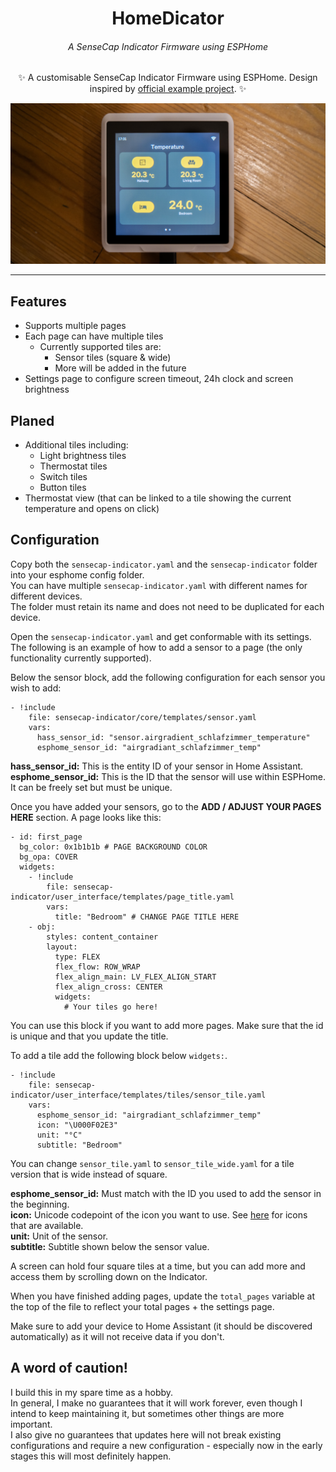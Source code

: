 <div align="center">
	
# HomeDicator
###### A SenseCap Indicator Firmware using ESPHome
	
✨ A customisable SenseCap Indicator Firmware using ESPHome. Design inspired by [official example project](https://github.com/Seeed-Solution/SenseCAP_Indicator_ESP32/tree/main/examples/indicator_ha). ✨
	
</div>

<img src="./.assets/cover_image.jpg">
<hr>

## Features
- Supports multiple pages
- Each page can have multiple tiles
	-	Currently supported tiles are: 
		- Sensor tiles (square & wide)
		- More will be added in the future
- Settings page to configure screen timeout, 24h clock and screen brightness

## Planed
- Additional tiles including:
	- Light brightness tiles
	- Thermostat tiles
	- Switch tiles
	- Button tiles
- Thermostat view (that can be linked to a tile showing the current temperature and opens on click)

## Configuration
Copy both the `sensecap-indicator.yaml` and the `sensecap-indicator` folder into your esphome config folder.  
You can have multiple `sensecap-indicator.yaml` with different names for different devices.  
The folder must retain its name and does not need to be duplicated for each device. 

Open the `sensecap-indicator.yaml` and get conformable with its settings.  
The following is an example of how to add a sensor to a page (the only functionality currently supported).

Below the sensor block, add the following configuration for each sensor you wish to add:
```
- !include 
    file: sensecap-indicator/core/templates/sensor.yaml
    vars:
      hass_sensor_id: "sensor.airgradient_schlafzimmer_temperature"
      esphome_sensor_id: "airgradiant_schlafzimmer_temp"
```
**hass\_sensor\_id:** This is the entity ID of your sensor in Home Assistant.  
**esphome\_sensor\_id:** This is the ID that the sensor will use within ESPHome. It can be freely set but must be unique.

Once you have added your sensors, go to the **ADD / ADJUST YOUR PAGES HERE** section.
A page looks like this:
```
- id: first_page
  bg_color: 0x1b1b1b # PAGE BACKGROUND COLOR
  bg_opa: COVER
  widgets:
    - !include
        file: sensecap-indicator/user_interface/templates/page_title.yaml
        vars:
          title: "Bedroom" # CHANGE PAGE TITLE HERE
    - obj:
        styles: content_container
        layout: 
          type: FLEX
          flex_flow: ROW_WRAP
          flex_align_main: LV_FLEX_ALIGN_START
          flex_align_cross: CENTER
          widgets:
            # Your tiles go here!
```
You can use this block if you want to add more pages. Make sure that the id is unique and that you update the title.  

To add a tile add the following block below `widgets:`.
```
- !include
    file: sensecap-indicator/user_interface/templates/tiles/sensor_tile.yaml
    vars:
      esphome_sensor_id: "airgradiant_schlafzimmer_temp"
      icon: "\U000F02E3"
      unit: "°C"
      subtitle: "Bedroom"
```	
You can change `sensor_tile.yaml` to `sensor_tile_wide.yaml` for a tile version that is wide instead of square.  

**esphome\_sensor\_id:** Must match with the ID you used to add the sensor in the beginning.  
**icon:** Unicode codepoint of the icon you want to use. See [here](https://github.com/paviro/HomeDicator/blob/main/ESPHome/sensecap-indicator/core/fonts.yaml) for icons that are available.  
**unit:** Unit of the sensor.  
**subtitle:** Subtitle shown below the sensor value.

A screen can hold four square tiles at a time, but you can add more and access them by scrolling down on the Indicator.  

When you have finished adding pages, update the `total_pages` variable at the top of the file to reflect your total pages + the settings page.  

Make sure to add your device to Home Assistant (it should be discovered automatically) as it will not receive data if you don't.

## A word of caution!
I build this in my spare time as a hobby.  
In general, I make no guarantees that it will work forever, even though I intend to keep maintaining it, but sometimes other things are more important.  
I also give no guarantees that updates here will not break existing configurations and require a new configuration - especially now in the early stages this will most definitely happen.